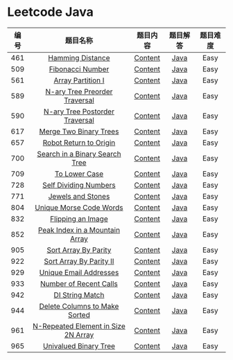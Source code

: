 # Leetcode Java 

| 编号 |                           题目名称                           |                           题目内容                           |                           题目解答                           | 题目难度 |
| :--: | :----------------------------------------------------------: | :----------------------------------------------------------: | :----------------------------------------------------------: | :------: |
| 461  | [Hamming Distance](https://leetcode.com/problems/hamming-distance) | [Content](https://github.com/ZemelZhao/Work/blob/master/java_learn/461/README.md) | [Java](https://github.com/ZemelZhao/Work/blob/master/java_learn/461/Solution.java) |   Easy   |
| 509  | [Fibonacci Number](https://leetcode.com/problems/fibonacci-number) | [Content](https://github.com/ZemelZhao/Work/blob/master/java_learn/509/README.md) | [Java](https://github.com/ZemelZhao/Work/blob/master/java_learn/509/Solution.java) |   Easy   |
| 561  | [Array Partition I](https://leetcode.com/problems/array-partition-i) | [Content](https://github.com/ZemelZhao/Work/blob/master/java_learn/561/README.md) | [Java](https://github.com/ZemelZhao/Work/blob/master/java_learn/561/Solution.java) |   Easy   |
| 589  | [N-ary Tree Preorder Traversal](https://leetcode.com/problems/n-ary-tree-preorder-traversal) | [Content](https://github.com/ZemelZhao/Work/blob/master/java_learn/589/README.md) | [Java](https://github.com/ZemelZhao/Work/blob/master/java_learn/589/Solution.java) |   Easy   |
| 590  | [N-ary Tree Postorder Traversal](https://leetcode.com/problems/n-ary-tree-postorder-traversal) | [Content](https://github.com/ZemelZhao/Work/blob/master/java_learn/590/README.md) | [Java](https://github.com/ZemelZhao/Work/blob/master/java_learn/590/Solution.java) |   Easy   |
| 617  | [Merge Two Binary Trees](https://leetcode.com/problems/merge-two-binary-trees) | [Content](https://github.com/ZemelZhao/Work/blob/master/java_learn/617/README.md) | [Java](https://github.com/ZemelZhao/Work/blob/master/java_learn/617/Solution.java) |   Easy   |
| 657  | [Robot Return to Origin](https://leetcode.com/problems/robot-return-to-origin) | [Content](https://github.com/ZemelZhao/Work/blob/master/java_learn/657/README.md) | [Java](https://github.com/ZemelZhao/Work/blob/master/java_learn/657/Solution.java) |   Easy   |
| 700  | [Search in a Binary Search Tree](https://leetcode.com/problems/search-in-a-binary-search-tree) | [Content](https://github.com/ZemelZhao/Work/blob/master/java_learn/700/README.md) | [Java](https://github.com/ZemelZhao/Work/blob/master/java_learn/700/Solution.java) |   Easy   |
| 709  | [To Lower Case](https://leetcode.com/problems/to-lower-case) | [Content](https://github.com/ZemelZhao/Work/blob/master/java_learn/709/README.md) | [Java](https://github.com/ZemelZhao/Work/blob/master/java_learn/709/Solution.java) |   Easy   |
| 728  | [Self Dividing Numbers](https://leetcode.com/problems/self-dividing-numbers) | [Content](https://github.com/ZemelZhao/Work/blob/master/java_learn/728/README.md) | [Java](https://github.com/ZemelZhao/Work/blob/master/java_learn/728/Solution.java) |   Easy   |
| 771  | [Jewels and Stones](https://leetcode.com/problems/jewels-and-stones) | [Content](https://github.com/ZemelZhao/Work/blob/master/java_learn/771/README.md) | [Java](https://github.com/ZemelZhao/Work/blob/master/java_learn/771/Solution.java) |   Easy   |
| 804  | [Unique Morse Code Words](https://leetcode.com/problems/unique-morse-code-words) | [Content](https://github.com/ZemelZhao/Work/blob/master/java_learn/804/README.md) | [Java](https://github.com/ZemelZhao/Work/blob/master/java_learn/804/Solution.java) |   Easy   |
| 832  | [Flipping an Image](https://leetcode.com/problems/flipping-an-image) | [Content](https://github.com/ZemelZhao/Work/blob/master/java_learn/832/README.md) | [Java](https://github.com/ZemelZhao/Work/blob/master/java_learn/832/Solution.java) |   Easy   |
| 852  | [Peak Index in a Mountain Array](https://leetcode.com/problems/peak-index-in-a-mountain-array) | [Content](https://github.com/ZemelZhao/Work/blob/master/java_learn/852/README.md) | [Java](https://github.com/ZemelZhao/Work/blob/master/java_learn/852/Solution.java) |   Easy   |
| 905  | [Sort Array By Parity](https://leetcode.com/problems/sort-array-by-parity) | [Content](https://github.com/ZemelZhao/Work/blob/master/java_learn/905/README.md) | [Java](https://github.com/ZemelZhao/Work/blob/master/java_learn/905/Solution.java) |   Easy   |
| 922  | [Sort Array By Parity II](https://leetcode.com/problems/sort-array-by-parity-ii) | [Content](https://github.com/ZemelZhao/Work/blob/master/java_learn/922/README.md) | [Java](https://github.com/ZemelZhao/Work/blob/master/java_learn/922/Solution.java) |   Easy   |
| 929  | [Unique Email Addresses](https://leetcode.com/problems/unique-email-addresses) | [Content](https://github.com/ZemelZhao/Work/blob/master/java_learn/929/README.md) | [Java](https://github.com/ZemelZhao/Work/blob/master/java_learn/929/Solution.java) |   Easy   |
| 933  | [Number of Recent Calls](https://leetcode.com/problems/number-of-recent-calls) | [Content](https://github.com/ZemelZhao/Work/blob/master/java_learn/933/README.md) | [Java](https://github.com/ZemelZhao/Work/blob/master/java_learn/933/Solution.java) |   Easy   |
| 942  | [DI String Match](https://leetcode.com/problems/di-string-match) | [Content](https://github.com/ZemelZhao/Work/blob/master/java_learn/942/README.md) | [Java](https://github.com/ZemelZhao/Work/blob/master/java_learn/929/Solution.java) |   Easy   |
| 944  | [Delete Columns to Make Sorted](https://leetcode.com/problems/delete-columns-to-make-sorted) | [Content](https://github.com/ZemelZhao/Work/blob/master/java_learn/944/README.md) | [Java](https://github.com/ZemelZhao/Work/blob/master/java_learn/944/Solution.java) |   Easy   |
| 961  | [N-Repeated Element in Size 2N Array](https://leetcode.com/problems/n-repeated-element-in-size-2n-array) | [Content](https://github.com/ZemelZhao/Work/blob/master/java_learn/961/README.md) | [Java](https://github.com/ZemelZhao/Work/blob/master/java_learn/961/Solution.java) |   Easy   |
| 965  | [Univalued Binary Tree](https://leetcode.com/problems/univalued-binary-tree) | [Content](https://github.com/ZemelZhao/Work/blob/master/java_learn/965/README.md) | [Java](https://github.com/ZemelZhao/Work/blob/master/java_learn/965/Solution.java) |   Easy   |

